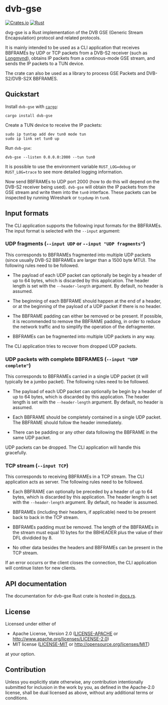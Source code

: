 # dvb-gse

[![Crates.io][crates-badge]][crates-url]
[![Rust](https://github.com/daniestevez/dvb-gse/actions/workflows/rust.yml/badge.svg)](https://github.com/daniestevez/dvb-gse/actions/workflows/rust.yml)

[crates-badge]: https://img.shields.io/crates/v/dvb-gse.svg
[crates-url]: https://crates.io/crates/dvb-gse

dvg-gse is a Rust implementation of the DVB GSE (Generic Stream Encapsulation)
protocol and related protocols.

It is mainly intended to be used as a CLI application that receives BBFRAMEs by
UDP or TCP packets from a DVB-S2 receiver (such as
[Longmynd](https://github.com/BritishAmateurTelevisionClub/longmynd)), obtains
IP packets from a continous-mode GSE stream, and sends the IP packets to a TUN
device.

The crate can also be used as a library to process GSE Packets and
DVB-S2/DVB-S2X BBFRAMES.

## Quickstart

Install `dvb-gse` with [`cargo`](https://doc.rust-lang.org/cargo/):

```
cargo install dvb-gse
```

Create a TUN device to receive the IP packets:

```
sudo ip tuntap add dev tun0 mode tun
sudo ip link set tun0 up
```

Run `dvb-gse`:

```
dvb-gse --listen 0.0.0.0:2000 --tun tun0
```

It is possible to use the environment variable `RUST_LOG=debug` or
`RUST_LOG=trace` to see more detailed logging information.

Now send BBFRAMEs to UDP port 2000 (how to do this will depend on the DVB-S2
receiver being used). `dvb-gse` will obtain the IP packets from the GSE stream
and write them into the `tun0` interface. These packets can be inspected by
running Wireshark or `tcpdump` in `tun0`.

## Input formats

The CLI application supports the following input formats for the BBFRAMEs. The
input format is selected with the `--input` argument:

### UDP fragments (`--input UDP` or `--input "UDP fragments"`)

This corresponds to BBFRAMEs fragmented into multiple UDP packets (since usually
DVB-S2 BBFRAMEs are larger than a 1500 byte MTU). The following rules need to be
followed.

* The payload of each UDP packet can optionally be begin by a header of up to 64
  bytes, which is discarded by this application. The header length is set with
  the `--header-length` argument. By default, no header is assumed.

* The beginning of each BBFRAME should happen at the end of a header, or at the
  beginning of the payload of a UDP packet if there is no header.

* The BBFRAME padding can either be removed or be present. If possible, it is
  recommended to remove the BBFRAME padding, in order to reduce the network
  traffic and to simplify the operation of the defragmenter.

* BBFRAMEs can be fragmented into multiple UDP packets in any way.
  
The CLI application tries to recover from dropped UDP packets.

### UDP packets with complete BBFRAMES (`--input "UDP complete"`)

This corresponds to BBFRAMEs carried in a single UDP packet (it will typically
be a jumbo packet). The following rules need to be followed.

* The payload of each UDP packet can optionally be begin by a header of up to 64
  bytes, which is discarded by this application. The header length is set with
  the `--header-length` argument. By default, no header is assumed.

* Each BBFRAME should be completely contained in a single UDP packet. The
  BBFRAME should follow the header immediately.

* There can be padding or any other data following the BBFRAME in the same UDP
  packet.

UDP packets can be dropped. The CLI application will handle this gracefully.

### TCP stream (`--input TCP`)

This corresponds to receiving BBFRAMEs in a TCP stream. The CLI application acts
as server. The following rules need to be followed.

* Each BBFRAME can optionally be preceded by a header of up to 64 bytes, which
  is discarded by this application. The header length is set with the
  `--header-length` argument. By default, no header is assumed.

* BBFRAMEs (including their headers, if applicable) need to be present back to
  back in the TCP stream.

* BBFRAMEs padding must be removed. The length of the BBFRAMEs in the stream
  must equal 10 bytes for the BBHEADER plus the value of their DFL dividided by
  8.

* No other data besides the headers and BBFRAMEs can be present in the TCP
  stream.

If an error occurrs or the client closes the connection, the CLI application
will continue listen for new clients.

## API documentation

The documentation for dvb-gse Rust crate is hosted in [docs.rs](https://docs.rs/dvb-gse/).

## License

Licensed under either of

 * Apache License, Version 2.0
   ([LICENSE-APACHE](LICENSE-APACHE) or http://www.apache.org/licenses/LICENSE-2.0)
 * MIT license
   ([LICENSE-MIT](LICENSE-MIT) or http://opensource.org/licenses/MIT)

at your option.

## Contribution

Unless you explicitly state otherwise, any contribution intentionally submitted
for inclusion in the work by you, as defined in the Apache-2.0 license, shall be
dual licensed as above, without any additional terms or conditions.

